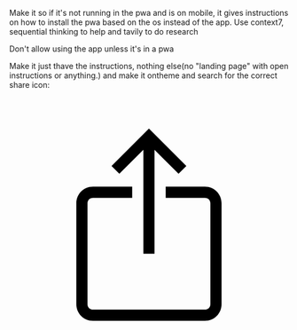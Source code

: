 Make it so if it's not running in the pwa and is on mobile, it gives instructions on how to install the pwa based on the os instead of the app. Use context7, sequential thinking to help and tavily to do research

Don't allow using the app unless it's in a pwa

Make it just thave the instructions, nothing else(no "landing page" with open instructions or anything.) and make it ontheme and search for the correct share icon:

<svg fill="#000000" viewBox="0 0 50 50" xmlns="http://www.w3.org/2000/svg"><g id="SVGRepo_bgCarrier" stroke-width="0"></g><g id="SVGRepo_tracerCarrier" stroke-linecap="round" stroke-linejoin="round"></g><g id="SVGRepo_iconCarrier"><path d="M30.3 13.7L25 8.4l-5.3 5.3-1.4-1.4L25 5.6l6.7 6.7z"></path><path d="M24 7h2v21h-2z"></path><path d="M35 40H15c-1.7 0-3-1.3-3-3V19c0-1.7 1.3-3 3-3h7v2h-7c-.6 0-1 .4-1 1v18c0 .6.4 1 1 1h20c.6 0 1-.4 1-1V19c0-.6-.4-1-1-1h-7v-2h7c1.7 0 3 1.3 3 3v18c0 1.7-1.3 3-3 3z"></path></g></svg>